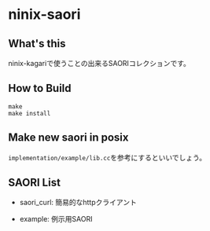 # ninix-saori

## What's this

ninix-kagariで使うことの出来るSAORIコレクションです。

## How to Build

```
make
make install
```

## Make new saori in posix

`implementation/example/lib.cc`を参考にするといいでしょう。

## SAORI List

- saori\_curl: 簡易的なhttpクライアント

- example: 例示用SAORI
